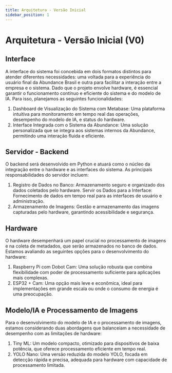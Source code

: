 ```yaml
---
title: Arquitetura - Versão Inicial
sidebar_position: 1
---
```


# Arquitetura - Versão Inicial (V0)

## Interface
A interface do sistema foi concebida em dois formatos distintos para atender diferentes necessidades: uma voltada para a experiência do usuário final da Abundance Brasil e outra para facilitar a interação entre a empresa e o sistema. Dado que o projeto envolve hardware, é essencial garantir o funcionamento contínuo e eficiente do sistema e do modelo de IA. Para isso, planejamos as seguintes funcionalidades:
1. Dashboard de Visualização do Sistema com Metabase: Uma plataforma intuitiva para monitoramento em tempo real das operações, desempenho do modelo de IA, e status do hardware.
2. Interface Integrada com o Sistema da Abundance: Uma solução personalizada que se integra aos sistemas internos da Abundance, permitindo uma interação fluida e eficiente.

## Servidor - Backend
O backend será desenvolvido em Python e atuará como o núcleo da integração entre o hardware e as interfaces do sistema. As principais responsabilidades do servidor incluem:
1. Registro de Dados no Banco: Armazenamento seguro e organizado dos dados coletados pelo hardware.
Servir os Dados para a Interface: Fornecimento de dados em tempo real para as interfaces de usuário e administração.
2. Armazenamento de Imagens: Gestão e armazenamento das imagens capturadas pelo hardware, garantindo acessibilidade e segurança.

## Hardware
O hardware desempenhará um papel crucial no processamento de imagens e na coleta de metadados, que serão armazenados no banco de dados. Estamos avaliando as seguintes opções para o desenvolvimento do hardware:
1. Raspberry Pi com Dobot Cam: Uma solução robusta que combina flexibilidade com poder de processamento suficiente para aplicações mais complexas.
2. ESP32 + Cam: Uma opção mais leve e econômica, ideal para implementações em grande escala ou onde o consumo de energia é uma preocupação.


## Modelo/IA e Processamento de Imagens
Para o desenvolvimento do modelo de IA e o processamento de imagens, estamos considerando duas abordagens que balanceiam a necessidade de desempenho com as limitações de hardware:
1. Tiny ML: Um modelo compacto, otimizado para dispositivos de baixa potência, que oferece processamento eficiente em tempo real.
2. YOLO Nano: Uma versão reduzida do modelo YOLO, focada em detecção rápida e precisa, adequada para hardware com capacidade de processamento limitada.
